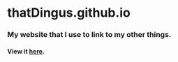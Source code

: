 # thatDingus.github.io
### My website that I use to link to my other things.
#### View it [here](https://thatdingus.github.io).
